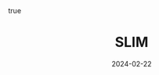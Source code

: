 ---
order: 6
title: SLIM
date: 2024-02-22
categories: [Research Interest, Recommender System]
tags: [Paper Review, Data Mining, Recommender System, Collaborative Filtering, Latent Factor Model, User Free Model]
math: true
description: >-
    <ul type="square">
    <li><strong>Title</strong>: <a href="https://doi.org/10.1109/ICDM.2011.134"><code>SLIM: Sparse Linear Methods for Top-N Recommender Systems</code></a></li>
    <li><strong>Published</strong>: <em>2011</em></li>
    <li><strong>Data Set</strong>:
        <ul>
        <li><code><a href="https://grouplens.org/datasets/movielens/">MovieLens</a></code></li>
        <li><code><a href="https://www.kaggle.com/datasets/netflix-inc/netflix-prize-data">Netflix Prize</a></code></li>
        <li><code><a href="https://webscope.sandbox.yahoo.com/catalog.php?datatype=r">Yahoo! Music</a></code></li>
        <li><code><a href="https://www.kaggle.com/datasets/syedjaferk/book-crossing-dataset">Book Crossing</a></code></li>
        </ul>
    </li>
    </ul>
image:
    path: /_post_refer_img/RecommenderSystem/Thumbnail.jpg
---